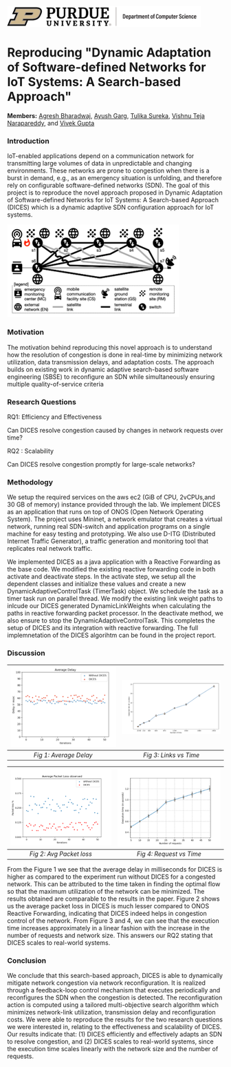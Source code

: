 <img src="images/purdue-cs-logo.jpg" alt="drawing" width="450"/>

# Reproducing "Dynamic Adaptation of Software-defined Networks for IoT Systems: A Search-based Approach"

**Members:** [Agresh Bharadwaj](https://www.linkedin.com/in/agreshb/), [Ayush Garg](linkedin.com/in/ayushgarg99/), [Tulika Sureka](https://www.linkedin.com/in/tulikasureka/), [Vishnu Teja Narapareddy](https://www.linkedin.com/in/vishnu-teja-n/), and [Vivek Gupta](https://www.linkedin.com/in/guptav96/)

### Introduction
IoT-enabled applications depend on a communication network for transmitting large volumes of data in unpredictable and changing environments. 
These networks are prone to congestion when there is a burst in demand, e.g., as an emergency situation is unfolding, and therefore rely on configurable software-defined networks (SDN). The goal of this project is to reproduce the novel approach proposed in Dynamic Adaptation of Software-defined Networks for IoT Systems: A Search-based Approach (DICES) which is a dynamic adaptive SDN configuration approach for IoT systems.
<p float="center" >
  <img src="images/EMS_DESIGN.png" alt="Example of an Emergency Monitoring System IoT Network" width="400"/>   
 
</p>

### Motivation
The motivation behind reproducing this novel approach is to understand how the resolution of congestion is done in real-time by minimizing network utilization, data transmission delays, and adaptation costs. 
The approach builds on existing work in dynamic adaptive search-based software engineering (SBSE) to reconfigure an SDN while simultaneously ensuring multiple quality-of-service criteria

### Research Questions
RQ1: Efficiency and Effectiveness

Can DICES resolve congestion caused by changes in network requests over time?

RQ2 : Scalability

Can DICES resolve congestion promptly for large-scale networks?

### Methodology

We setup the required services on the aws ec2 (GiB of CPU, 2vCPUs,and 30 GB of memory) instance provided through the lab. We implement DICES as an application that runs on top of ONOS (Open Network Operating System). The project uses Mininet, a network emulator that creates a virtual network, running real SDN-switch and application programs on a single machine for easy testing and prototyping. We also use D-ITG (Distributed Internet Traffic Generator), a traffic generation and monitoring tool that replicates real network traffic. 

We implemented DICES as a java application with a Reactive Forwarding as the base code. We modified the existing reactive forwarding code in both activate and deactivate steps. In the activate step, we setup all the dependent classes and initialize these values and create a new DynamicAdaptiveControlTask (TimerTask) object. We schedule the task as a timer task run on parallel thread. We modify the existing link weight paths to inlcude our DICES generated DynamicLinkWeights when calculating the paths in reactive forwarding packet processor. In the deactivate method, we also ensure to stop the DynamicAdaptiveControlTask. This completes the setup of DICES and its integration with reactive forwarding. The full implemnetation of the DICES algorihtm can be found in the project report.


### Discussion

| ![](images/exp1_delay.png) | ![](images/exp2_links.png) | 
|:--:| :--: | 
| *Fig 1: Average Delay* | *Fig 3: Links vs Time* | 


| ![](images/packetloss_exp1.png) | ![](images/exp2_request.png) | 
|:--:| :--: | 
| *Fig 2: Avg Packet loss* | *Fig 4: Request vs Time* | 

From the Figure 1 we see that the average delay in milliseconds for DICES is higher as compared to the experiment run without DICES for a congested network. This can be attributed to the time taken in finding the optimal flow so that the maximum utilization of the network can be minimized. The results obtained are comparable to the results in the paper. 
Figure 2 shows us the average packet loss in DICES is much lesser compared to ONOS Reactive Forwarding, indicating that DICES indeed helps in congestion control of the network.
From Figure 3 and 4, we can see that the execution time increases approximately in a linear fashion with the increase in the number of requests and network size. 
This answers our RQ2 stating that DICES scales to real-world systems.


### Conclusion
We conclude that this search-based approach, DICES is able to dynamically mitigate network congestion via network reconfiguration. It is realized through a feedback-loop control mechanism that executes periodically and reconfigures the SDN when the congestion is detected. The reconfiguration action is computed using a tailored multi-objective search algorithm which minimizes network-link utilization, transmission delay and reconfiguration costs. We were able to reproduce the results for the two research questions we were interested in, relating to the effectiveness and scalability of DICES. Our results indicate that: (1) DICES efficiently and effectively adapts an SDN to resolve congestion, and (2) DICES scales to real-world systems, since the execution time scales linearly with the network size and the number of requests.